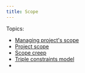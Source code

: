 ```yaml
---
title: Scope
---
```

Topics:
- [Managing project's scope](project-initiation/scope/managing-projects-scope.md)
- [Project scope](project-initiation/scope/project-scope.md)
- [Scope creep](project-initiation/scope/scope-creep.md)
- [Triple constraints model](project-initiation/scope/triple-constraints-model.md)
- 